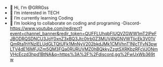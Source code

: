 - 👋 Hi, I’m @GRRGss
- 👀 I’m interested in TECH
- 🌱 I’m currently learning Coding
- 💞️ I’m looking to collaborate on coding and programing
-Discord-https://www.youtube.com/redirect?event=channel_banner&redir_token=QUFFLUhqbFlUQVZGWW1mT2lPeFJBODRQSDNCU3JoY0xnZ3xBQ3Jtc0trb0Z3MUV4NGNVWTlicEk3V01VQmRta1hYNzlELUdGLTQtUFk1MnNyV202bkdJMk1CMVhnT1NlcTFvN3pwLTV4dE16MFJjZm5QM3FQa0RURUVMZ0hBQkkyZzgtSXRKbzRFcVJONmVHcEczd3hpd1BtNA&q=https%3A%2F%2Fdiscord.gg%2FwUxWb369tw

<!---
GRRGss/GRRGss is a ✨ special ✨ repository because its `README.md` (this file) appears on your GitHub profile.
You can click the Preview link to take a look at your changes.
--->
